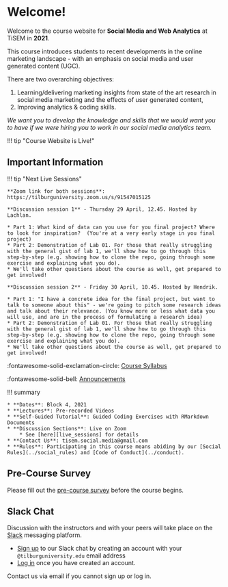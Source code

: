 # Welcome!

Welcome to the course website for **Social Media and Web Analytics** at TiSEM in **2021**.

This course introduces students to recent developments in the online marketing landscape - with an emphasis on social media and user generated content (UGC).

There are two overarching objectives:

1. Learning/delivering marketing insights from state of the art research in social media marketing and the effects of user generated content,
2. Improving analytics & coding skills.

 *We want you to develop the knowledge and skills that we would want you to have if we were hiring you to work in our social media analytics team.*

<!-- !!! bug "Site Under Development"

    We are currently developing this site in the lead up to the 2021 start date in April.
    
    **Please check back in closer to April 12, 2021 to find the most up to date information.** -->

!!! tip "Course Website is Live!"


## Important Information

!!! tip "Next Live Sessions"

    **Zoom link for both sessions**: https://tilburguniversity.zoom.us/s/91547015125

    **Discussion session 1** - Thursday 29 April, 12.45. Hosted by Lachlan.
    
    * Part 1: What kind of data can you use for you final project? Where to look for inspiration?  (You're at a very early stage in you final project)
    * Part 2: Demonstration of Lab 01. For those that really struggling with the general gist of lab 1, we'll show how to go through this step-by-step (e.g. showing how to clone the repo, going through some exercise and explaining what you do).
    * We'll take other questions about the course as well, get prepared to get involved!

    **Discussion session 2** - Friday 30 April, 10.45. Hosted by Hendrik.
    
    * Part 1: "I have a concrete idea for the final project, but want to talk to someone about this" - we're going to pitch some research ideas and talk about their relevance. (You know more or less what data you will use, and are in the process of formulating a research idea)
    * Part 2: Demonstration of Lab 01. For those that really struggling with the general gist of lab 1, we'll show how to go through this step-by-step (e.g. showing how to clone the repo, going through some exercise and explaining what you do).
    * We'll take other questions about the course as well, get prepared to get involved!

:fontawesome-solid-exclamation-circle: [Course Syllabus](assets/syllabus.pdf)

:fontawesome-solid-bell: [Announcements](./announcements)

!!! summary

    * **Dates**: Block 4, 2021
    * **Lectures**: Pre-recorded Videos
    * **Self-Guided Tutorial**: Guided Coding Exercises with RMarkdown Documents
    * **Discussion Sections**: Live on Zoom
        * See [here][live_sessions] for details
    * **Contact Us**: tisem.social.media@gmail.com
    * **Rules**: Participating in this course means abiding by our [Social Rules](../social_rules) and [Code of Conduct](../conduct).

## Pre-Course Survey

<!-- We will post a short survey that we expect participants to complete closer to the course start date. -->
Please fill out the [pre-course survey](https://forms.gle/sqqjx1kmasjH8QHJ7) before the course begins.

## Slack Chat

Discussion with the instructors and with your peers will take place on the [Slack](https://slack.com/) messaging platform.

* [Sign up](https://tisem-smwa.slack.com/signup#/) to our Slack chat by creating an account with your `@tilburguniversity.edu` email address
* [Log in](https://tisem-smwa.slack.com/) once you have created an account.

Contact us via email if you cannot sign up or log in.

[live_sessions]: https://docs.google.com/document/d/1kRD6murXaRM9hjMt6W2XJPU7EAfs-INRPGpUVWfNLos/edit?usp=sharing

